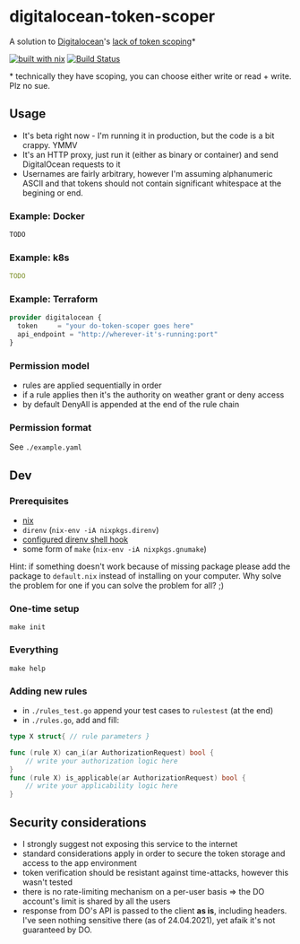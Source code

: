 # digitalocean-token-scoper
A solution to [Digitalocean](https://www.digitalocean.com/)'s [lack of token scoping](https://ideas.digitalocean.com/ideas/DO-I-966)*
<!--*-->
[![built with nix](https://builtwithnix.org/badge.svg)](https://builtwithnix.org)
[![Build Status](https://cloud.drone.io/api/badges/allgreed/digitalocean-token-scoper/status.svg)](https://cloud.drone.io/allgreed/digitalocean-token-scoper)

\* technically they have scoping, you can choose either write or read + write. Plz no sue.

## Usage
- It's beta right now - I'm running it in production, but the code is a bit crappy. YMMV
- It's an HTTP proxy, just run it (either as binary or container) and send DigitalOcean requests to it 
- Usernames are fairly arbitrary, however I'm assuming alphanumeric ASCII and that tokens should not contain significant whitespace at the begining or end.

### Example: Docker
```bash
TODO
```

### Example: k8s
```yaml
TODO
```

### Example: Terraform
```terraform
provider digitalocean {
  token     = "your do-token-scoper goes here"
  api_endpoint = "http://wherever-it's-running:port"
}
```

### Permission model
- rules are applied sequentially in order
- if a rule applies then it's the authority on weather grant or deny access
- by default DenyAll is appended at the end of the rule chain

### Permission format

See `./example.yaml`

## Dev

### Prerequisites
- [nix](https://nixos.org/nix/manual/#chap-installation)
- `direnv` (`nix-env -iA nixpkgs.direnv`)
- [configured direnv shell hook ](https://direnv.net/docs/hook.html)
- some form of `make` (`nix-env -iA nixpkgs.gnumake`)

Hint: if something doesn't work because of missing package please add the package to `default.nix` instead of installing on your computer. Why solve the problem for one if you can solve the problem for all? ;)

### One-time setup
```
make init
```

### Everything
```
make help
```

### Adding new rules
- in `./rules_test.go` append your test cases to `rulestest` (at the end)
- in `./rules.go`, add and fill: 
```go
type X struct{ // rule parameters }

func (rule X) can_i(ar AuthorizationRequest) bool {
    // write your authorization logic here
}
func (rule X) is_applicable(ar AuthorizationRequest) bool {
    // write your applicability logic here
}
```

## Security considerations

- I strongly suggest not exposing this service to the internet
- standard considerations apply in order to secure the token storage and access to the app environment
- token verification should be resistant against time-attacks, however this wasn't tested
- there is no rate-limiting mechanism on a per-user basis => the DO account's limit is shared by all the users
- response from DO's API is passed to the client **as is**, including headers. I've seen nothing sensitive there (as of 24.04.2021), yet afaik it's not guaranteed by DO.
